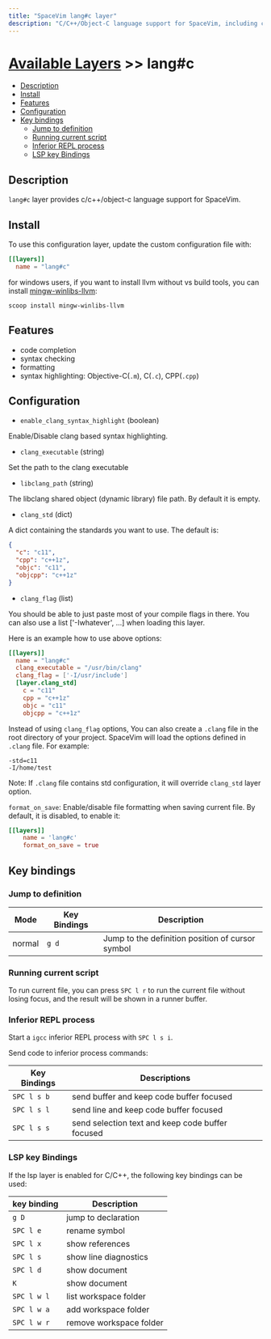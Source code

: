 ```yaml
---
title: "SpaceVim lang#c layer"
description: "C/C++/Object-C language support for SpaceVim, including code completion, jump to definition, and quick runner."
---
```


# [Available Layers](../../) >> lang#c

<!-- vim-markdown-toc GFM -->

- [Description](#description)
- [Install](#install)
- [Features](#features)
- [Configuration](#configuration)
- [Key bindings](#key-bindings)
  - [Jump to definition](#jump-to-definition)
  - [Running current script](#running-current-script)
  - [Inferior REPL process](#inferior-repl-process)
  - [LSP key Bindings](#lsp-key-bindings)

<!-- vim-markdown-toc -->

## Description

`lang#c` layer provides c/c++/object-c language support for SpaceVim.

## Install

To use this configuration layer, update the custom configuration file with:

```toml
[[layers]]
  name = "lang#c"
```

for windows users, if you want to install llvm without vs build tools, you can install [mingw-winlibs-llvm](https://winlibs.com/):

```
scoop install mingw-winlibs-llvm
```

## Features

- code completion
- syntax checking
- formatting
- syntax highlighting: Objective-C(`.m`), C(`.c`), CPP(`.cpp`)

## Configuration

- `enable_clang_syntax_highlight` (boolean)

Enable/Disable clang based syntax highlighting.

- `clang_executable` (string)

Set the path to the clang executable

- `libclang_path` (string)

The libclang shared object (dynamic library) file path. By default it is empty.

- `clang_std` (dict)

A dict containing the standards you want to use. The default is:

```json
{
  "c": "c11",
  "cpp": "c++1z",
  "objc": "c11",
  "objcpp": "c++1z"
}
```

- `clang_flag` (list)

You should be able to just paste most of your compile flags in there.
You can also use a list ['-Iwhatever', ...] when loading this layer.

Here is an example how to use above options:

```toml
[[layers]]
  name = "lang#c"
  clang_executable = "/usr/bin/clang"
  clang_flag = ['-I/usr/include']
  [layer.clang_std]
    c = "c11"
    cpp = "c++1z"
    objc = "c11"
    objcpp = "c++1z"
```

Instead of using `clang_flag` options, You can also create a `.clang` file
in the root directory of your project. SpaceVim will load the options
defined in `.clang` file. For example:

```
-std=c11
-I/home/test
```

Note: If `.clang` file contains std configuration, it will override
`clang_std` layer option.

`format_on_save`: Enable/disable file formatting when saving current file. By default,
it is disabled, to enable it:

```toml
[[layers]]
    name = 'lang#c'
    format_on_save = true
```

## Key bindings

### Jump to definition

| Mode   | Key Bindings | Description                                      |
| ------ | ------------ | ------------------------------------------------ |
| normal | `g d`        | Jump to the definition position of cursor symbol |

### Running current script

To run current file, you can press `SPC l r` to run the current file without losing focus,
and the result will be shown in a runner buffer.

### Inferior REPL process

Start a `igcc` inferior REPL process with `SPC l s i`.

Send code to inferior process commands:

| Key Bindings | Descriptions                                     |
| ------------ | ------------------------------------------------ |
| `SPC l s b`  | send buffer and keep code buffer focused         |
| `SPC l s l`  | send line and keep code buffer focused           |
| `SPC l s s`  | send selection text and keep code buffer focused |

### LSP key Bindings

If the lsp layer is enabled for C/C++, the following key bindings can
be used:

| key binding | Description             |
| ----------- | ----------------------- |
| `g D`       | jump to declaration     |
| `SPC l e`   | rename symbol           |
| `SPC l x`   | show references         |
| `SPC l s`   | show line diagnostics   |
| `SPC l d`   | show document           |
| `K`         | show document           |
| `SPC l w l` | list workspace folder   |
| `SPC l w a` | add workspace folder    |
| `SPC l w r` | remove workspace folder |
